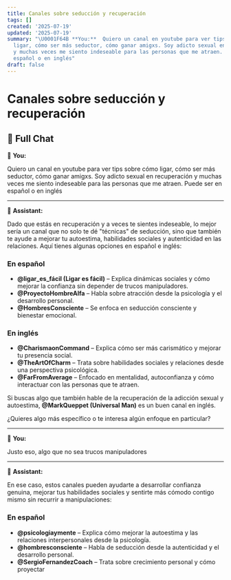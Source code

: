 ```yaml
---
title: Canales sobre seducción y recuperación
tags: []
created: '2025-07-19'
updated: '2025-07-19'
summary: "\U0001F64B **You:**  Quiero un canal en youtube para ver tips sobre cómo
  ligar, cómo ser más seductor, cómo ganar amigxs. Soy adicto sexual en recuperación
  y muchas veces me siento indeseable para las personas que me atraen. Puede ser en
  español o en inglés"
draft: false
---
```


# Canales sobre seducción y recuperación

## 🧠 Full Chat

🙋 **You:**

Quiero un canal en youtube para ver tips sobre cómo ligar, cómo ser más seductor, cómo ganar amigxs. Soy adicto sexual en recuperación y muchas veces me siento indeseable para las personas que me atraen. Puede ser en español o en inglés

---

🤖 **Assistant:**

Dado que estás en recuperación y a veces te sientes indeseable, lo mejor sería un canal que no solo te dé "técnicas" de seducción, sino que también te ayude a mejorar tu autoestima, habilidades sociales y autenticidad en las relaciones. Aquí tienes algunas opciones en español e inglés:  

### **En español**  
- **@ligar_es_fácil (Ligar es fácil)** – Explica dinámicas sociales y cómo mejorar la confianza sin depender de trucos manipuladores.  
- **@ProyectoHombreAlfa** – Habla sobre atracción desde la psicología y el desarrollo personal.  
- **@HombresConsciente** – Se enfoca en seducción consciente y bienestar emocional.  

### **En inglés**  
- **@CharismaonCommand** – Explica cómo ser más carismático y mejorar tu presencia social.  
- **@TheArtOfCharm** – Trata sobre habilidades sociales y relaciones desde una perspectiva psicológica.  
- **@FarFromAverage** – Enfocado en mentalidad, autoconfianza y cómo interactuar con las personas que te atraen.  

Si buscas algo que también hable de la recuperación de la adicción sexual y autoestima, **@MarkQueppet (Universal Man)** es un buen canal en inglés.  

¿Quieres algo más específico o te interesa algún enfoque en particular?

---

🙋 **You:**

Justo eso, algo que no sea trucos manipuladores

---

🤖 **Assistant:**

En ese caso, estos canales pueden ayudarte a desarrollar confianza genuina, mejorar tus habilidades sociales y sentirte más cómodo contigo mismo sin recurrir a manipulaciones:  

### **En español**  
- **@psicologiaymente** – Explica cómo mejorar la autoestima y las relaciones interpersonales desde la psicología.  
- **@hombresconsciente** – Habla de seducción desde la autenticidad y el desarrollo personal.  
- **@SergioFernandezCoach** – Trata sobre crecimiento personal y cómo proyectar